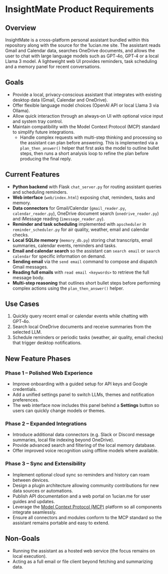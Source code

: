 # InsightMate Product Requirements

## Overview
InsightMate is a cross-platform personal assistant bundled within this repository along with the source for the 1ucian.me site. The assistant reads Gmail and Calendar data, searches OneDrive documents, and allows the user to chat with large language models such as GPT‑4o, GPT‑4 or a local Llama 3 model. A lightweight web UI provides reminders, task scheduling and a memory panel for recent conversations.

## Goals
- Provide a local, privacy‑conscious assistant that integrates with existing desktop data (Gmail, Calendar and OneDrive).
- Offer flexible language model choices (OpenAI API or local Llama 3 via Ollama).
- Allow quick interaction through an always‑on UI with optional voice input and system tray control.
- Maintain compatibility with the Model Context Protocol (MCP) standard to simplify future integrations.
  - Handle complex requests with multi-step thinking and processing so the assistant can plan before answering.
    This is implemented via a `plan_then_answer()` helper that first asks the model to outline
    bullet steps, then runs a short analysis loop to refine the plan before producing the final reply.

## Current Features
- **Python backend** with Flask `chat_server.py` for routing assistant queries and scheduling reminders.
- **Web interface** (`web/index.html`) exposing chat, reminders, tasks and memory.
- **Data connectors** for Gmail/Calendar (`gmail_reader.py`, `calendar_reader.py`), OneDrive document search (`onedrive_reader.py`) and iMessage reading (`imessage_reader.py`).
- **Reminder and task scheduling** implemented with `apscheduler` in `reminder_scheduler.py` for air quality, weather, email and calendar checks.
- **Local SQLite memory** (`memory_db.py`) storing chat transcripts, email summaries, calendar events, reminders and tasks.
- **Email and calendar search** so the assistant can `search email` or `search calendar` for specific information on demand.
- **Sending email** via the `send email` command to compose and dispatch Gmail messages.
- **Reading full emails** with `read email <keywords>` to retrieve the full message body.
- **Multi-step reasoning** that outlines short bullet steps before performing complex actions using the `plan_then_answer()` helper.

## Use Cases
1. Quickly query recent email or calendar events while chatting with GPT‑4o.
2. Search local OneDrive documents and receive summaries from the selected LLM.
3. Schedule reminders or periodic tasks (weather, air quality, email checks) that trigger desktop notifications.

## New Feature Phases
### Phase 1 – Polished Web Experience
- Improve onboarding with a guided setup for API keys and Google credentials.
- Add a unified settings panel to switch LLMs, themes and notification preferences.
- The web interface now includes this panel behind a **Settings** button so users can quickly change models or themes.

### Phase 2 – Expanded Integrations
- Introduce additional data connectors (e.g. Slack or Discord message summaries, local file indexing beyond OneDrive).
- Provide advanced search and filtering of the local memory database.
- Offer improved voice recognition using offline models where available.

### Phase 3 – Sync and Extensibility
- Implement optional cloud sync so reminders and history can roam between devices.
- Design a plugin architecture allowing community contributions for new data sources or automations.
- Publish API documentation and a web portal on 1ucian.me for user guides and updates.
- Leverage the [Model Context Protocol (MCP)](https://modelcontextprotocol.io/introduction) platform so all components integrate seamlessly.
- Ensure all connectors and modules conform to the MCP standard so the assistant remains portable and easy to extend.

## Non‑Goals
- Running the assistant as a hosted web service (the focus remains on local execution).
- Acting as a full email or file client beyond fetching and summarizing data.

